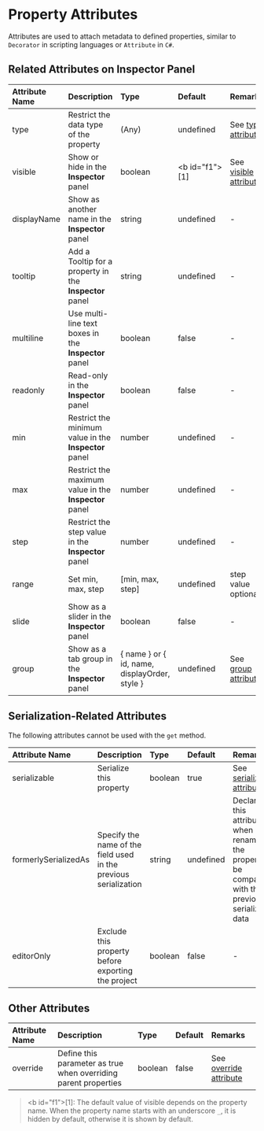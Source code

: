 # Property Attributes

Attributes are used to attach metadata to defined properties, similar to `Decorator` in scripting languages or `Attribute` in `C#`.

## Related Attributes on Inspector Panel

| Attribute Name | Description | Type | Default | Remarks |
| :--- | :--- | :--- | :--- | :--- |
| type | Restrict the data type of the property | (Any) | undefined | See [type attribute](../decorator.md#type-attribute) |
| visible | Show or hide in the **Inspector** panel | boolean | <b id="f1">[1]</b> | See [visible attribute](../decorator.md#visible-attribute) |
| displayName | Show as another name in the **Inspector** panel | string | undefined | - |
| tooltip | Add a Tooltip for a property in the **Inspector** panel | string | undefined | - |
| multiline | Use multi-line text boxes in the **Inspector** panel | boolean | false | - |
| readonly | Read-only in the **Inspector** panel | boolean | false | - |
| min | Restrict the minimum value in the **Inspector** panel | number | undefined | - |
| max | Restrict the maximum value in the **Inspector** panel | number | undefined | - |
| step | Restrict the step value in the **Inspector** panel | number | undefined | - |
| range | Set min, max, step | [min, max, step] | undefined | step value optional |
| slide | Show as a slider in the **Inspector** panel | boolean | false | - |
| group | Show as a tab group in the **Inspector** panel | { name } or { id, name, displayOrder, style } | undefined | See [group attribute](../decorator.md#group) |

## Serialization-Related Attributes

The following attributes cannot be used with the `get` method.

| Attribute Name | Description | Type | Default | Remarks |
| :--- | :--- | :--- | :--- | :--- |
| serializable | Serialize this property | boolean | true | See [serializable attribute](../decorator.md#serializable-attribute) |
| formerlySerializedAs | Specify the name of the field used in the previous serialization | string | undefined | Declare this attribute when renaming the property to be compatible with the previously serialized data |
| editorOnly | Exclude this property before exporting the project | boolean | false | - |

## Other Attributes

| Attribute Name | Description | Type | Default | Remarks |
| :--- | :--- | :--- | :--- | :--- |
| override | Define this parameter as true when overriding parent properties | boolean | false | See [override attribute](../decorator.md#override-attribute) |

> <b id="f1">[1]</b>: The default value of visible depends on the property name. When the property name starts with an underscore `_`, it is hidden by default, otherwise it is shown by default.
